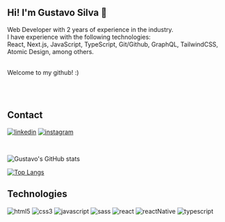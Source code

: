 ## Hi! I'm Gustavo Silva 🤙
<div>
<p>
Web Developer with 2 years of experience in the industry.<br/>
I have experience with the following technologies:<br/>
React, Next.js, JavaScript, TypeScript, Git/Github, GraphQL, TailwindCSS, Atomic Design, among others.
<br/>

<br/> Welcome to my github! :)</p>
</div>

<br/>
<br/>

## Contact

[![linkedin](https://img.shields.io/badge/LinkedIn-0077B5?style=for-the-badge&logo=linkedin&logoColor=white)](https://www.linkedin.com/in/xgustavosz/)
[![instagram](https://img.shields.io/badge/Instagram-E4405F?style=for-the-badge&logo=instagram&logoColor=white)](https://www.instagram.com/xgustavosz/)

<br/>

![Gustavo's GitHub stats](https://github-readme-stats.vercel.app/api?username=xgustavosz&show_icons=true&theme=dark)

[![Top Langs](https://github-readme-stats.vercel.app/api/top-langs/?username=xgustavosz&layout=compact)](https://github.com/anuraghazra/github-readme-stats)


## Technologies

<div style="display: inline_block">
<img align="center" alt="html5" src="https://img.shields.io/badge/HTML5-E34F26?style=for-the-badge&logo=html5&logoColor=white" />
<img align="center" alt="css3" src="https://img.shields.io/badge/CSS3-1572B6?style=for-the-badge&logo=css3&logoColor=white" />
<img align="center" alt="javascript" src="https://img.shields.io/badge/JavaScript-F7DF1E?style=for-the-badge&logo=javascript&logoColor=black" />
<img align="center" alt="sass" src="https://img.shields.io/badge/Sass-CC6699?style=for-the-badge&logo=sass&logoColor=white" />
<img align="center" alt="react" src="https://img.shields.io/badge/React-20232A?style=for-the-badge&logo=react&logoColor=61DAFB" />
<img align="center" alt="reactNative" src="https://img.shields.io/badge/React_Native-20232A?style=for-the-badge&logo=react&logoColor=61DAFB" />
<img align="center" alt="typescript" src="https://img.shields.io/badge/TypeScript-007ACC?style=for-the-badge&logo=typescript&logoColor=white" />
</div>
